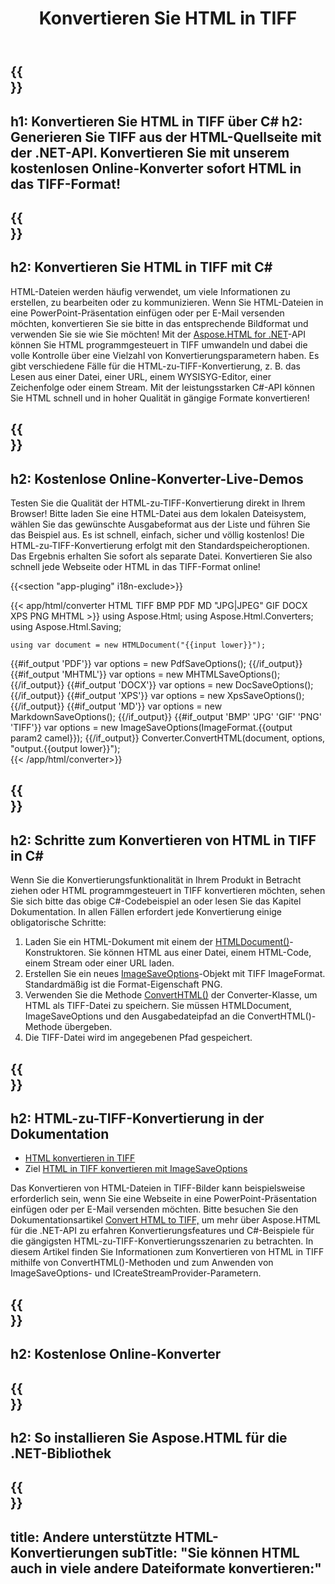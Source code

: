﻿---
translation: true
template: /templates/_template-conversion-child.md
title: Konvertieren Sie HTML in TIFF
description: Konvertieren Sie HTML in TIFF mit C#. HTML-Seite als TIFF-Bild in C#-Code speichern. Probieren Sie den Online-HTML-zu-TIFF-Konverter kostenlos aus!
url: /net/conversion/html-to-tiff/
family: html
platformtag: net
feature: conversion
informat: HTML
outformat: TIFF
otherformats: PDF DOCX XPS GIF JPEG PNG BMP XHTML MHTML MD
---

{{<section banner>}}
---
h1: Konvertieren Sie HTML in TIFF über C#
h2: Generieren Sie TIFF aus der HTML-Quellseite mit der .NET-API. Konvertieren Sie mit unserem kostenlosen Online-Konverter sofort HTML in das TIFF-Format!
---

{{<section overview>}}
---
h2: Konvertieren Sie HTML in TIFF mit C#
---

HTML-Dateien werden häufig verwendet, um viele Informationen zu erstellen, zu bearbeiten oder zu kommunizieren. Wenn Sie HTML-Dateien in eine PowerPoint-Präsentation einfügen oder per E-Mail versenden möchten, konvertieren Sie sie bitte in das entsprechende Bildformat und verwenden Sie sie wie Sie möchten! Mit der [Aspose.HTML for .NET](https://products.aspose.com/html/net/)-API können Sie HTML programmgesteuert in TIFF umwandeln und dabei die volle Kontrolle über eine Vielzahl von Konvertierungsparametern haben. Es gibt verschiedene Fälle für die HTML-zu-TIFF-Konvertierung, z. B. das Lesen aus einer Datei, einer URL, einem WYSISYG-Editor, einer Zeichenfolge oder einem Stream. Mit der leistungsstarken C#-API können Sie HTML schnell und in hoher Qualität in gängige Formate konvertieren!

{{<section demos>}}
---
h2: Kostenlose Online-Konverter-Live-Demos
---

Testen Sie die Qualität der HTML-zu-TIFF-Konvertierung direkt in Ihrem Browser! Bitte laden Sie eine HTML-Datei aus dem lokalen Dateisystem, wählen Sie das gewünschte Ausgabeformat aus der Liste und führen Sie das Beispiel aus. Es ist schnell, einfach, sicher und völlig kostenlos! Die HTML-zu-TIFF-Konvertierung erfolgt mit den Standardspeicheroptionen. Das Ergebnis erhalten Sie sofort als separate Datei. Konvertieren Sie also schnell jede Webseite oder HTML in das TIFF-Format online!

{{<section "app-pluging" i18n-exclude>}}

{{< app/html/converter HTML TIFF BMP PDF MD "JPG|JPEG" GIF DOCX XPS PNG MHTML >}}
using Aspose.Html;
using Aspose.Html.Converters;
using Aspose.Html.Saving;

    using var document = new HTMLDocument("{{input lower}}");
{{#if_output 'PDF'}}
    var options = new PdfSaveOptions();
{{/if_output}}
{{#if_output 'MHTML'}}
    var options = new MHTMLSaveOptions();
{{/if_output}}
{{#if_output 'DOCX'}}
    var options = new DocSaveOptions();
{{/if_output}}
{{#if_output 'XPS'}}
    var options = new XpsSaveOptions();
{{/if_output}}
{{#if_output 'MD'}}
    var options = new MarkdownSaveOptions();
{{/if_output}}
{{#if_output 'BMP' 'JPG' 'GIF' 'PNG' 'TIFF'}}
    var options = new ImageSaveOptions(ImageFormat.{{output param2 camel}});
{{/if_output}}
    Converter.ConvertHTML(document, options, "output.{{output lower}}");   
{{< /app/html/converter>}} 


{{<section steps>}}
---
h2: Schritte zum Konvertieren von HTML in TIFF in C#
---

Wenn Sie die Konvertierungsfunktionalität in Ihrem Produkt in Betracht ziehen oder HTML programmgesteuert in TIFF konvertieren möchten, sehen Sie sich bitte das obige C#-Codebeispiel an oder lesen Sie das Kapitel Dokumentation. In allen Fällen erfordert jede Konvertierung einige obligatorische Schritte:
1. Laden Sie ein HTML-Dokument mit einem der [HTMLDocument()](https://reference.aspose.com/html/net/aspose.html/htmldocument/)-Konstruktoren. Sie können HTML aus einer Datei, einem HTML-Code, einem Stream oder einer URL laden.
1. Erstellen Sie ein neues [ImageSaveOptions](https://reference.aspose.com/html/net/aspose.html.saving/imagesaveoptions/)-Objekt mit TIFF ImageFormat. Standardmäßig ist die Format-Eigenschaft PNG.
1. Verwenden Sie die Methode [ConvertHTML()](https://reference.aspose.com/html/net/aspose.html.converters/converter/converthtml/) der Converter-Klasse, um HTML als TIFF-Datei zu speichern. Sie müssen HTMLDocument, ImageSaveOptions und den Ausgabedateipfad an die ConvertHTML()-Methode übergeben.
1. Die TIFF-Datei wird im angegebenen Pfad gespeichert.

{{<section documentation>}}
---
h2: HTML-zu-TIFF-Konvertierung in der Dokumentation
---

  - <a href="https://docs.aspose.com/html/net/converting-between-formats/html-to-tiff/#convert-html-to-tiff" target="_blank">HTML konvertieren in TIFF</a>
  - Ziel <a href="https://docs.aspose.com/html/net/converting-between-formats/html-to-tiff/#convert-html-to-tiff-in-c-using-imagesaveoptions" target="_blank">HTML in TIFF konvertieren mit ImageSaveOptions</a>

Das Konvertieren von HTML-Dateien in TIFF-Bilder kann beispielsweise erforderlich sein, wenn Sie eine Webseite in eine PowerPoint-Präsentation einfügen oder per E-Mail versenden möchten. Bitte besuchen Sie den Dokumentationsartikel [Convert HTML to TIFF,](https://docs.aspose.com/html/net/converting-between-formats/html-to-tiff/) um mehr über Aspose.HTML für die .NET-API zu erfahren Konvertierungsfeatures und C#-Beispiele für die gängigsten HTML-zu-TIFF-Konvertierungsszenarien zu betrachten. In diesem Artikel finden Sie Informationen zum Konvertieren von HTML in TIFF mithilfe von ConvertHTML()-Methoden und zum Anwenden von ImageSaveOptions- und ICreateStreamProvider-Parametern.

{{<section online-converters>}}
---
h2: Kostenlose Online-Konverter
---

{{<section get-started>}}
---
h2: So installieren Sie Aspose.HTML für die .NET-Bibliothek
---

{{<section other-conversions>}}
---
title: Andere unterstützte HTML-Konvertierungen
subTitle: "Sie können HTML auch in viele andere Dateiformate konvertieren:"
---